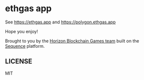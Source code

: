 ethgas app
==========

See https://ethgas.app and https://polygon.ethgas.app

Hope you enjoy!

Brought to you by the [Horizon Blockchain Games team](https://horizon.io) built
on the [Sequence](https://github.com/0xsequence) platform.

## LICENSE

MIT
